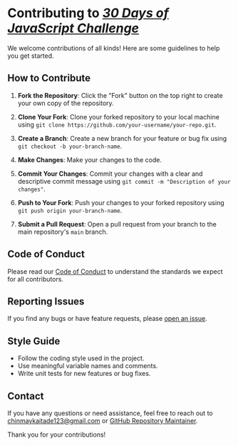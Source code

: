 # Contributing to [_30 Days of JavaScript Challenge_](https://github.com/ChinmayKaitade/30Days-JavaScript-Challenge)

We welcome contributions of all kinds! Here are some guidelines to help you get started.

## How to Contribute

1. **Fork the Repository**: Click the "Fork" button on the top right to create your own copy of the repository.

2. **Clone Your Fork**: Clone your forked repository to your local machine using `git clone https://github.com/your-username/your-repo.git`.

3. **Create a Branch**: Create a new branch for your feature or bug fix using `git checkout -b your-branch-name`.

4. **Make Changes**: Make your changes to the code.

5. **Commit Your Changes**: Commit your changes with a clear and descriptive commit message using `git commit -m "Description of your changes"`.

6. **Push to Your Fork**: Push your changes to your forked repository using `git push origin your-branch-name`.

7. **Submit a Pull Request**: Open a pull request from your branch to the main repository's `main` branch.

## Code of Conduct

Please read our [Code of Conduct](https://github.com/ChinmayKaitade/30Days-JavaScript-Challenge/blob/main/CODE_OF_CONDUCT.md) to understand the standards we expect for all contributors.

## Reporting Issues

If you find any bugs or have feature requests, please [open an issue](https://docs.github.com/en/issues/tracking-your-work-with-issues/creating-an-issue.).

## Style Guide

- Follow the coding style used in the project.
- Use meaningful variable names and comments.
- Write unit tests for new features or bug fixes.

## Contact

If you have any questions or need assistance, feel free to reach out to [chinmaykaitade123@gmail.com](mailto:chinmaykaitade123@gmail.com) or [GitHub Repository Maintainer](https://github.com/ChinmayKaitade.).

Thank you for your contributions!
